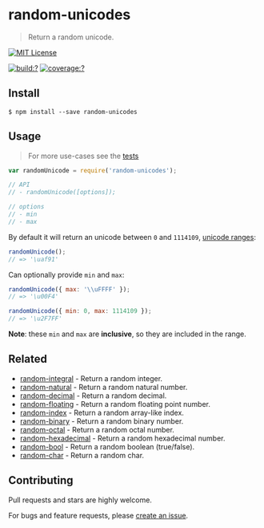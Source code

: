 # random-unicodes

> Return a random unicode.

[![MIT License](https://img.shields.io/badge/license-MIT_License-green.svg?style=flat-square)](https://github.com/mock-end/random-unicodes/blob/master/LICENSE)

[![build:?](https://img.shields.io/travis/mock-end/random-unicodes/master.svg?style=flat-square)](https://travis-ci.org/mock-end/random-unicodes)
[![coverage:?](https://img.shields.io/coveralls/mock-end/random-unicodes/master.svg?style=flat-square)](https://coveralls.io/github/mock-end/random-unicodes)


## Install

```
$ npm install --save random-unicodes
```

## Usage

> For more use-cases see the [tests](https://github.com/mock-end/random-unicodes/blob/master/test/spec/index.js)

```js
var randomUnicode = require('random-unicodes');

// API
// - randomUnicode([options]);

// options
// - min
// - max
```

By default it will return an unicode between `0` and `1114109`, [unicode ranges](http://billposer.org/Linguistics/Computation/UnicodeRanges.html):

```js
randomUnicode();
// => '\uaf91'
```

Can optionally provide `min` and `max`:

```js
randomUnicode({ max: '\\uFFFF' });
// => '\u00F4'

randomUnicode({ min: 0, max: 1114109 });
// => '\u2F7FF'
```

**Note**: these `min` and `max` are **inclusive**, so they are included in the range.


## Related

- [random-integral](https://github.com/mock-end/random-integral) - Return a random integer.
- [random-natural](https://github.com/mock-end/random-natural) - Return a random natural number.
- [random-decimal](https://github.com/mock-end/random-decimal) - Return a random decimal.
- [random-floating](https://github.com/mock-end/random-floating) - Return a random floating point number.
- [random-index](https://github.com/mock-end/random-index) - Return a random array-like index.
- [random-binary](https://github.com/mock-end/random-binary) - Return a random binary number.
- [random-octal](https://github.com/mock-end/random-octal) - Return a random octal number.
- [random-hexadecimal](https://github.com/mock-end/random-hexadecimal) - Return a random hexadecimal number.
- [random-bool](https://github.com/mock-end/random-bool) - Return a random boolean (true/false).
- [random-char](https://github.com/mock-end/random-char) - Return a random char.

## Contributing

Pull requests and stars are highly welcome.

For bugs and feature requests, please [create an issue](https://github.com/mock-end/random-unicodes/issues/new).

